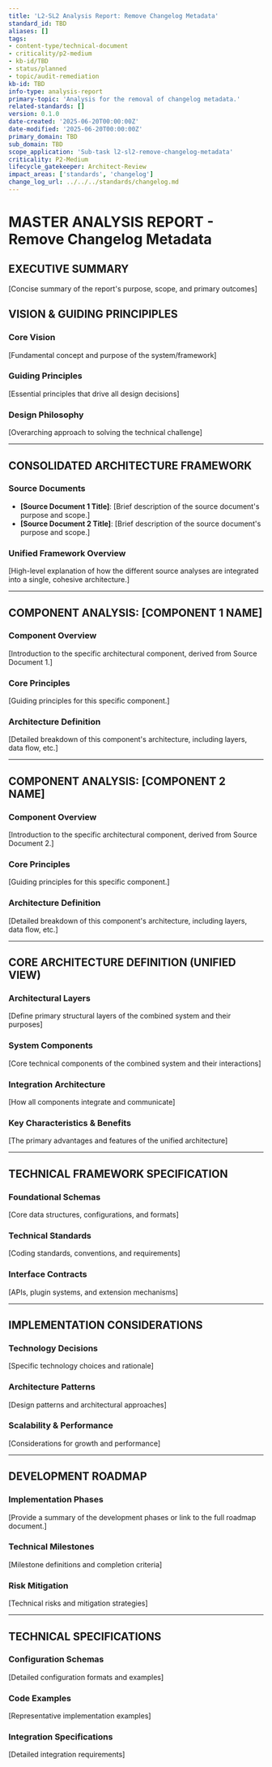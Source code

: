 ```yaml
---
title: 'L2-SL2 Analysis Report: Remove Changelog Metadata'
standard_id: TBD
aliases: []
tags:
- content-type/technical-document
- criticality/p2-medium
- kb-id/TBD
- status/planned
- topic/audit-remediation
kb-id: TBD
info-type: analysis-report
primary-topic: 'Analysis for the removal of changelog metadata.'
related-standards: []
version: 0.1.0
date-created: '2025-06-20T00:00:00Z'
date-modified: '2025-06-20T00:00:00Z'
primary_domain: TBD
sub_domain: TBD
scope_application: 'Sub-task l2-sl2-remove-changelog-metadata'
criticality: P2-Medium
lifecycle_gatekeeper: Architect-Review
impact_areas: ['standards', 'changelog']
change_log_url: ../../../standards/changelog.md
---
```

# MASTER ANALYSIS REPORT - Remove Changelog Metadata

## EXECUTIVE SUMMARY

[Concise summary of the report's purpose, scope, and primary outcomes]

## **VISION & GUIDING PRINCIPIPLES**

### Core Vision
[Fundamental concept and purpose of the system/framework]

### Guiding Principles
[Essential principles that drive all design decisions]

### Design Philosophy
[Overarching approach to solving the technical challenge]

---

## **CONSOLIDATED ARCHITECTURE FRAMEWORK**

### Source Documents
- **[Source Document 1 Title]**: [Brief description of the source document's purpose and scope.]
- **[Source Document 2 Title]**: [Brief description of the source document's purpose and scope.]

### Unified Framework Overview
[High-level explanation of how the different source analyses are integrated into a single, cohesive architecture.]

---

## **COMPONENT ANALYSIS: [COMPONENT 1 NAME]**

### Component Overview
[Introduction to the specific architectural component, derived from Source Document 1.]

### Core Principles
[Guiding principles for this specific component.]

### Architecture Definition
[Detailed breakdown of this component's architecture, including layers, data flow, etc.]

---

## **COMPONENT ANALYSIS: [COMPONENT 2 NAME]**

### Component Overview
[Introduction to the specific architectural component, derived from Source Document 2.]

### Core Principles
[Guiding principles for this specific component.]

### Architecture Definition
[Detailed breakdown of this component's architecture, including layers, data flow, etc.]

---

## **CORE ARCHITECTURE DEFINITION (UNIFIED VIEW)**

### Architectural Layers
[Define primary structural layers of the combined system and their purposes]

### System Components
[Core technical components of the combined system and their interactions]

### Integration Architecture
[How all components integrate and communicate]

### Key Characteristics & Benefits
[The primary advantages and features of the unified architecture]

---

## **TECHNICAL FRAMEWORK SPECIFICATION**

### Foundational Schemas
[Core data structures, configurations, and formats]

### Technical Standards
[Coding standards, conventions, and requirements]

### Interface Contracts
[APIs, plugin systems, and extension mechanisms]

---

## **IMPLEMENTATION CONSIDERATIONS**

### Technology Decisions
[Specific technology choices and rationale]

### Architecture Patterns
[Design patterns and architectural approaches]

### Scalability & Performance
[Considerations for growth and performance]

---

## **DEVELOPMENT ROADMAP**

### Implementation Phases
[Provide a summary of the development phases or link to the full roadmap document.]

### Technical Milestones
[Milestone definitions and completion criteria]

### Risk Mitigation
[Technical risks and mitigation strategies]

---

## **TECHNICAL SPECIFICATIONS**

### Configuration Schemas
[Detailed configuration formats and examples]

### Code Examples
[Representative implementation examples]

### Integration Specifications
[Detailed integration requirements] 